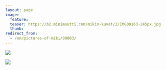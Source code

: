 ```yaml
---
layout: page
image:
  feature:
  teaser: https://b2.minimuutti.com/mikin-kuvat/2/IMG00163-245px.jpg
  thumb:
redirect_from:
  - /en/pictures-of-miki/00003/
---
```


![](https://b2.minimuutti.com/mikin-kuvat/3/IMG00163-800px.jpg)

![](https://b2.minimuutti.com/mikin-kuvat/3/IMG00166_2-800px.jpg)
